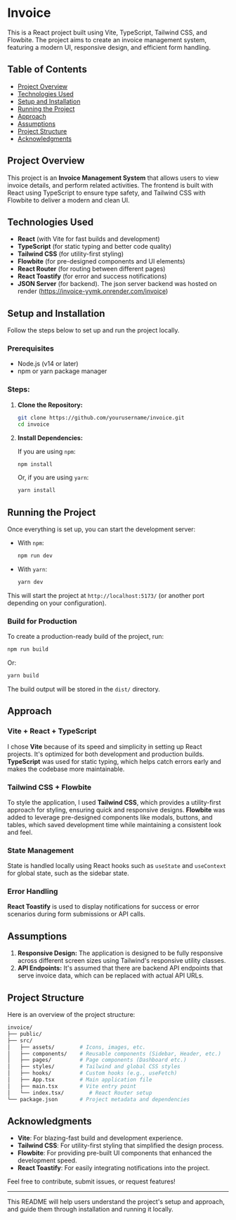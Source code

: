 # Invoice

This is a React project built using Vite, TypeScript, Tailwind CSS, and Flowbite. The project aims to create an invoice management system, featuring a modern UI, responsive design, and efficient form handling.

## Table of Contents
- [Project Overview](#project-overview)
- [Technologies Used](#technologies-used)
- [Setup and Installation](#setup-and-installation)
- [Running the Project](#running-the-project)
- [Approach](#approach)
- [Assumptions](#assumptions)
- [Project Structure](#project-structure)
- [Acknowledgments](#acknowledgments)

## Project Overview

This project is an **Invoice Management System** that allows users to view invoice details, and perform related activities. The frontend is built with React using TypeScript to ensure type safety, and Tailwind CSS with Flowbite to deliver a modern and clean UI.

## Technologies Used

- **React** (with Vite for fast builds and development)
- **TypeScript** (for static typing and better code quality)
- **Tailwind CSS** (for utility-first styling)
- **Flowbite** (for pre-designed components and UI elements)
- **React Router** (for routing between different pages)
- **React Toastify** (for error and success notifications)
- **JSON Server** (for backend). The json server backend was hosted on render (https://invoice-yymk.onrender.com/invoice)
  
## Setup and Installation

Follow the steps below to set up and run the project locally.

### Prerequisites

- Node.js (v14 or later)
- npm or yarn package manager

### Steps:

1. **Clone the Repository:**

   ```bash
   git clone https://github.com/yourusername/invoice.git
   cd invoice
   ```

2. **Install Dependencies:**

   If you are using `npm`:

   ```bash
   npm install
   ```

   Or, if you are using `yarn`:

   ```bash
   yarn install
   ```

## Running the Project

Once everything is set up, you can start the development server:

- With `npm`:

  ```bash
  npm run dev
  ```

- With `yarn`:

  ```bash
  yarn dev
  ```

This will start the project at `http://localhost:5173/` (or another port depending on your configuration).

### Build for Production

To create a production-ready build of the project, run:

```bash
npm run build
```

Or:

```bash
yarn build
```

The build output will be stored in the `dist/` directory.

## Approach

### Vite + React + TypeScript

I chose **Vite** because of its speed and simplicity in setting up React projects. It's optimized for both development and production builds. **TypeScript** was used for static typing, which helps catch errors early and makes the codebase more maintainable.

### Tailwind CSS + Flowbite

To style the application, I used **Tailwind CSS**, which provides a utility-first approach for styling, ensuring quick and responsive designs. **Flowbite** was added to leverage pre-designed components like modals, buttons, and tables, which saved development time while maintaining a consistent look and feel.

### State Management

State is handled locally using React hooks such as `useState` and `useContext` for global state, such as the sidebar state.

### Error Handling

**React Toastify** is used to display notifications for success or error scenarios during form submissions or API calls.

## Assumptions

1. **Responsive Design:** The application is designed to be fully responsive across different screen sizes using Tailwind's responsive utility classes.
2. **API Endpoints:** It's assumed that there are backend API endpoints that serve invoice data, which can be replaced with actual API URLs.

## Project Structure

Here is an overview of the project structure:

```bash
invoice/
├── public/
├── src/
│   ├── assets/        # Icons, images, etc.
│   ├── components/    # Reusable components (Sidebar, Header, etc.)
│   ├── pages/         # Page components (Dashboard etc.)
│   ├── styles/        # Tailwind and global CSS styles
│   ├── hooks/         # Custom hooks (e.g., useFetch)
│   ├── App.tsx        # Main application file
│   ├── main.tsx       # Vite entry point
│   └── index.tsx/        # React Router setup
└── package.json       # Project metadata and dependencies
```

## Acknowledgments

- **Vite**: For blazing-fast build and development experience.
- **Tailwind CSS**: For utility-first styling that simplified the design process.
- **Flowbite**: For providing pre-built UI components that enhanced the development speed.
- **React Toastify**: For easily integrating notifications into the project.

Feel free to contribute, submit issues, or request features!

---

This README will help users understand the project's setup and approach, and guide them through installation and running it locally.
